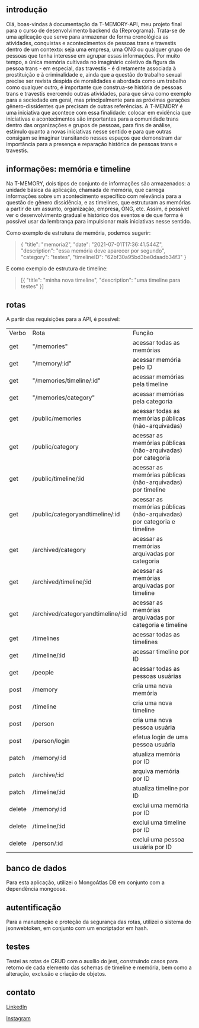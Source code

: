 ## introdução

Olá, boas-vindas à documentação da T-MEMORY-API, meu projeto final para o curso de desenvolvimento backend da {Reprograma}. Trata-se de uma aplicação que serve para armazenar de forma cronológica as atividades, conquistas e acontecimentos de pessoas trans e travestis dentro de um contexto: seja uma empresa, uma ONG ou qualquer grupo de pessoas que tenha interesse em agrupar essas informações.
Por muito tempo, a única memória cultivada no imaginário coletivo da figura da pessoa trans - em especial, das travestis - é diretamente associada à prostituição e à criminalidade e, ainda que a questão do trabalho sexual precise ser revista despida de moralidades e abordada como um trabalho como qualquer outro, é importante que construa-se história de pessoas trans e travestis exercendo outras atividades, para que sirva como exemplo para a sociedade em geral, mas principalmente para as próximas gerações gênero-dissidentes que precisam de outras referências.
A T-MEMORY é uma iniciativa que acontece com essa finalidade: colocar em evidência que iniciativas e acontecimentos são importantes para a comunidade trans dentro das organizações e grupos de pessoas, para fins de análise, estímulo quanto a novas iniciativas nesse sentido e para que outras consigam se imaginar transitando nesses espaços que demonstram dar importância para a presença e reparação histórica de pessoas trans e travestis.
	
## informações: memória e timeline

Na T-MEMORY, dois tipos de conjunto de informações são armazenados: a unidade básica da aplicação, chamada de memória, que carrega informações sobre um acontecimento específico com relevância para a questão de gênero dissidência, e as timelines, que estruturam as memórias a partir de um assunto, organização, empresa, ONG, etc. Assim, é possível ver o desenvolvimento gradual e histórico dos eventos e de que forma é possível usar da lembrança para impulsionar mais iniciativas nesse sentido.

Como exemplo de estrutura de memória, podemos sugerir:

> {
>     "title": "memoria2",
>     "date": "2021-07-01T17:36:41.544Z",
>     "description": "essa memória deve aparecer por segundo",
>     "category": "testes",
>     "timelineID": "62bf30a95bd3be0daadb34f3"
> }

E como exemplo de estrutura de timeline:

> [{
>     "title": "minha nova timeline",
>     "description": "uma timeline para testes"
> }]

## rotas

A partir das requisições para a API, é possível:

<table>
<tr>
  <td>Verbo</td>
  <td>Rota</td>
  <td>Função</td>
</tr>
<tr>
  <td>get</td>
  <td>"/memories"</td>
  <td>acessar todas as memórias</td>
</tr>
<tr>
  <td>get</td>
  <td>"/memory/:id"</td>
  <td>acessar memória pelo ID</td>
</tr>
<tr>
  <td>get</td>
  <td>"/memories/timeline/:id"</td>
  <td>acessar memórias pela timeline</td>
</tr>
<tr>
  <td>get</td>
  <td>"/memories/category"</td>
  <td>acessar memórias pela categoria</td>
</tr>
<tr>
  <td>get</td>
  <td>/public/memories</td>
  <td>acessar todas as memórias públicas (não-arquivadas)</td>
</tr>
<tr>
  <td>get</td>
  <td>/public/category</td>
  <td>acessar as memórias públicas (não-arquivadas) por categoria</td>
</tr>
<tr>
  <td>get</td>
  <td>/public/timeline/:id</td>
  <td>acessar as memórias públicas (não-arquivadas) por timeline</td>
</tr>
<tr>
  <td>get</td>
  <td>/public/categoryandtimeline/:id</td>
  <td>acessar as memórias públicas (não-arquivadas) por categoria e timeline</td>
</tr>
<tr>
  <td>get</td>
  <td>/archived/category</td>
  <td>acessar as memórias arquivadas por categoria</td>
</tr>
<tr>
  <td>get</td>
  <td>/archived/timeline/:id</td>
  <td>acessar as memórias arquivadas por timeline</td>
</tr>
<tr>
  <td>get</td>
  <td>/archived/categoryandtimeline/:id</td>
  <td>acessar as memórias arquivadas por categoria e timeline</td>
</tr>
<tr>
  <td>get</td>
  <td>/timelines</td>
  <td>acessar todas as timelines</td>
</tr>
<tr>
  <td>get</td>
  <td>/timeline/:id</td>
  <td>acessar timeline por ID</td>
</tr>
<tr>
  <td>get</td>
  <td>/people</td>
  <td>acessar todas as pessoas usuárias</td>
</tr>
<tr>
  <td>post</td>
  <td>/memory</td>
  <td>cria uma nova memória</td>
</tr>
<tr>
  <td>post</td>
  <td>/timeline</td>
  <td>cria uma nova timeline</td>
</tr>
<tr>
  <td>post</td>
  <td>/person</td>
  <td>cria uma nova pessoa usuária</td>
</tr>
<tr>
  <td>post</td>
  <td>/person/login</td>
  <td>efetua login de uma pessoa usuária</td>
</tr>
<tr>
  <td>patch</td>
  <td>/memory/:id</td>
  <td>atualiza memória por ID</td>
</tr>
<tr>
  <td>patch</td>
  <td>/archive/:id</td>
  <td>arquiva memória por ID</td>
</tr>
<tr>
  <td>patch</td>
  <td>/timeline/:id</td>
  <td>atualiza timeline por ID</td>
</tr>
<tr>
  <td>delete</td>
  <td>/memory/:id</td>
  <td>exclui uma memória por ID</td>
</tr>
<tr>
  <td>delete</td>
  <td>/timeline/:id</td>
  <td>exclui uma timeline por ID</td>
</tr>
<tr>
  <td>delete</td>
  <td>/person/:id</td>
  <td>exclui uma pessoa usuária por ID</td>
</tr>
</table>

## banco de dados

Para esta aplicação, utilizei o MongoAtlas DB em conjunto com a dependência mongoose.

## autentificação

Para a manutenção e proteção da segurança das rotas, utilizei o sistema do jsonwebtoken, em conjunto com um encriptador em hash.

## testes

Testei as rotas de CRUD com o auxílio do jest, construindo casos para retorno de cada elemento das schemas de timeline e memória, bem como a alteração, exclusão e criação de objetos.

## contato

[LinkedIn](https://www.linkedin.com/in/agnes-ign%C3%A1cio-a07762125/ "LinkedIn")

[Instagram](https://instagram.com/auroraliquida "Instagram")
